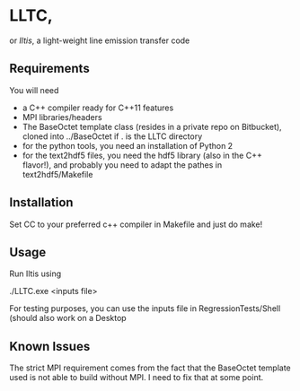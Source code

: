 # LLTC,

or _Iltis_, a light-weight line emission transfer code

## Requirements

You will need
- a C++ compiler ready for C++11 features
- MPI libraries/headers
- The BaseOctet template class (resides in a private repo on Bitbucket), cloned into ../BaseOctet if . is the LLTC directory
- for the python tools, you need an installation of Python 2
- for the text2hdf5 files, you need the hdf5 library (also in the C++ flavor!), and probably you need to adapt the pathes in text2hdf5/Makefile 

## Installation

Set CC to your preferred c++ compiler in Makefile and just do make!

## Usage

Run Iltis using

./LLTC.exe \<inputs file\>
  
For testing purposes, you can use the inputs file in RegressionTests/Shell (should also work on a Desktop

## Known Issues

The strict MPI requirement comes from the fact that the BaseOctet template used is not able to build without MPI. I need to fix that at some point.
